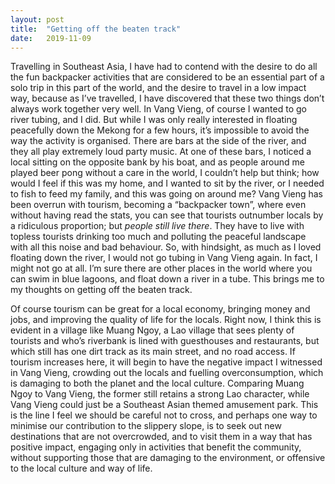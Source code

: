 ```yaml
---
layout: post
title:  "Getting off the beaten track"
date:   2019-11-09
---
```


Travelling in Southeast Asia, I have had to contend with the desire to do all the fun backpacker activities that are considered to be an essential part of a solo trip in this part of the world, and the desire to travel in a low impact way, because as I’ve travelled, I have discovered that these two things don’t always work together very well. In Vang Vieng, of course I wanted to go river tubing, and I did. But while I was only really interested in floating peacefully down the Mekong for a few hours, it’s impossible to avoid the way the activity is organised. There are bars at the side of the river, and they all play extremely loud party music. At one of these bars, I noticed a local sitting on the opposite bank by his boat, and as people around me played beer pong without a care in the world, I couldn’t help but think; how would I feel if this was my home, and I wanted to sit by the river, or I needed to fish to feed my family, and this was going on around me? Vang Vieng has been overrun with tourism, becoming a “backpacker town”, where even without having read the stats, you can see that tourists outnumber locals by a ridiculous proportion; but *people still live there*. They have to live with topless tourists drinking too much and polluting the peaceful landscape with all this noise and bad behaviour. So, with hindsight, as much as I loved floating down the river, I would not go tubing in Vang Vieng again. In fact, I might not go at all. I’m sure there are other places in the world where you can swim in blue lagoons, and float down a river in a tube. This brings me to my thoughts on getting off the beaten track.

Of course tourism can be great for a local economy, bringing money and jobs, and improving the quality of life for the locals. Right now, I think this is evident in a village like Muang Ngoy, a Lao village that sees plenty of tourists and who’s riverbank is lined with guesthouses and restaurants, but which still has one dirt track as its main street, and no road access. If tourism increases here, it will begin to have the negative impact I witnessed in Vang Vieng, crowding out the locals and fuelling overconsumption, which is damaging to both the planet and the local culture. Comparing Muang Ngoy to Vang Vieng, the former still retains a strong Lao character, while Vang Vieng could just be a Southeast Asian themed amusement park. This is the line I feel we should be careful not to cross, and perhaps one way to minimise our contribution to the slippery slope, is to seek out new destinations that are not overcrowded, and to visit them in a way that has positive impact, engaging only in activities that benefit the community, without supporting those that are damaging to the environment, or offensive to the local culture and way of life.

